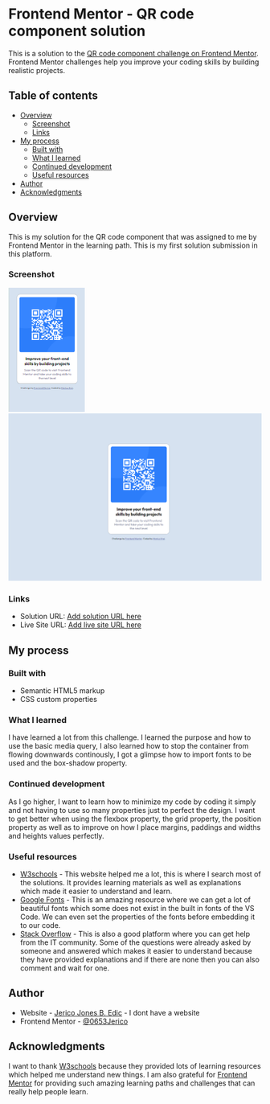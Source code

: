 # Frontend Mentor - QR code component solution

This is a solution to the [QR code component challenge on Frontend Mentor](https://www.frontendmentor.io/challenges/qr-code-component-iux_sIO_H). Frontend Mentor challenges help you improve your coding skills by building realistic projects. 

## Table of contents

- [Overview](#overview)
  - [Screenshot](#screenshot)
  - [Links](#links)
- [My process](#my-process)
  - [Built with](#built-with)
  - [What I learned](#what-i-learned)
  - [Continued development](#continued-development)
  - [Useful resources](#useful-resources)
- [Author](#author)
- [Acknowledgments](#acknowledgments)


## Overview
  This is my solution for the QR code component that was assigned to me by Frontend Mentor in the learning path. This is my first solution submission in this platform.

### Screenshot

![](./images/QR-mobile-view.png)
![](./images/QRscreenshot.png)


### Links

- Solution URL: [Add solution URL here](https://your-solution-url.com)
- Live Site URL: [Add live site URL here](https://your-live-site-url.com)

## My process

### Built with

- Semantic HTML5 markup
- CSS custom properties

### What I learned

I have learned a lot from this challenge. 
I learned the purpose and how to use the basic media query, 
I also learned how to stop the container from flowing downwards continously, 
I got a glimpse how to import fonts to be used 
and the box-shadow property.


### Continued development

As I go higher, I want to learn how to minimize my code by coding it simply and not having to use so many properties just to perfect the design. I want to get better when using the flexbox property, the grid property, the position property as well as to improve on how I place margins, paddings and widths and heights values perfectly.


### Useful resources

- [W3schools](https://www.W3schools.com) - This website helped me a lot, this is where I search most of the solutions. It provides learning materials as well as explanations which made it easier to understand and learn.
- [Google Fonts](https://www.fonts.google.com) - This is an amazing resource where we can get a lot of beautiful fonts which some does not exist in the built in fonts of the VS Code. We can even set the properties of the fonts before embedding it to our code.
- [Stack Overflow](https://www.stackoverflow.com) - This is also a good platform where you can get help from the IT community. Some of the questions were already asked by someone and answered which makes it easier to understand because they have provided explanations and if there are none then you can also comment and wait for one.


## Author

- Website - [Jerico Jones B. Edic](https://www.your-site.com) - I dont have a website
- Frontend Mentor - [@0653Jerico](https://www.frontendmentor.io/profile/0653Jerico)

## Acknowledgments

I want to thank [W3schools](https://www.W3schools.com) because they provided lots of learning resources which helped me understand new things. I am also grateful for [Frontend Mentor](https://www.frontendmentor.io/) for providing such amazing learning paths and challenges that can really help people learn.

